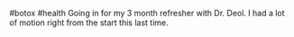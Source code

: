 #botox #health
Going in for my 3 month refresher with Dr. Deol. I had a lot of motion right from the start this last time.